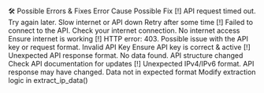 🛠 Possible Errors & Fixes
Error	Cause	Possible Fix
[!] API request timed out. Try again later.	Slow internet or API down	Retry after some time
[!] Failed to connect to the API. Check your internet connection.	No internet access	Ensure internet is working
[!] HTTP error: 403. Possible issue with the API key or request format.	Invalid API Key	Ensure API key is correct & active
[!] Unexpected API response format. No data found.	API structure changed	Check API documentation for updates
[!] Unexpected IPv4/IPv6 format. API response may have changed.	Data not in expected format	Modify extraction logic in extract_ip_data()
